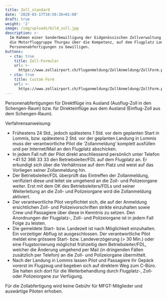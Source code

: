 ```yaml
---
title: Zoll_standard
date: '2020-03-17T10:50:36+01:00'
draft: true
weight: '2'
image: /img/uploads/bild_zoll.jpg
description: >-
  Im Rahmen einer Sonderbewilligung der Eidgenössischen Zollverwaltung verfügt
  die Motorfluggruppe Thurgau über die Kompetenz, auf dem Flugplatz Lommis
  Personenabfertigungen zu bewilligen.
buttons:
  - cta: true
    title: Zoll-Formular
    url: >-
      https://www.zollairport.ch/Fluganmeldung/ZollAnmeldung/ZollForm.php?ad=LSZT&la=DE
  - cta: true
    title: Custom Form
    url: >-
      https://www.zollairport.ch/Fluganmeldung/ZollAnmeldung/ZollForm.php?ad=LSZT&la=EN
---
```

Personenabfertigungen für Direktflüge ins Ausland (Ausflug-Zoll in den Schengen-Raum) bzw. für Direkteinflüge aus dem Ausland (Einflug-Zoll aus dem Schengen-Raum).

Verfahrensanweisung:

* Frühestens 24 Std., jedoch spätestens 1 Std. vor dem geplanten Start in Lommis, bzw. spätestens 2 Std. vor der geplanten Landung in Lommis muss der verantwortliche Pilot die ‘Zollanmeldung’ komplett ausfüllen und per Internet/Mail an den Flugplatz abschicken.
* In jedem Fall ruft der Pilot direkt anschliessend persönlich unter Telefon +41 52 366 33 33 den Betriebsleiter/FDL auf dem Flugplatz an. Er erkundigt sich über die Verhältnisse auf dem Platz und weist auf das Vorliegen seiner Zollanmeldung hin.
* Der Betriebsleiter/FDL überprüft das Eintreffen der Zollanmeldung, verifiziert diese und leitet sie umgehend an die Zoll- und Polizeiorgane weiter. Erst mit dem OK des Betriebsleiters/FDLs und seiner Weiterleitung an die Zoll- und Polizeiorgane wird die Zollanmeldung aktiviert.
* Der verantwortliche Pilot verpflichtet sich, die auf der Anmeldung ersichtlichen Zoll- und Polizeivorschriften strikte einzuhalten sowie Crew und Passagiere über diese in Kenntnis zu setzen. Den Anordnungen der Flugplatz-, Zoll- und Polizeiorgane ist in jedem Fall Folge zu leisten.
* Die gemeldete Start- bzw. Landezeit ist nach Möglichkeit einzuhalten. Ein vorzeitiger Abflug ist ausgeschlossen. Der verantwortliche Pilot meldet eine grössere Start- bzw. Landeverzögerung (> 30 Min.) oder eine Flugstornierung möglichst frühzeitig dem Betriebsleiter/FDL, welcher die Änderung umgehend per Mail (in dringenden Fällen zusätzlich per Telefon) an die Zoll- und Polizeiorgane übermittelt.
* Nach der Landung in Lommis lassen Pilot und Passagiere ihr Gepäck vorerst im Flugzeug und begeben sich auf direktem Weg zum C-Büro. Sie halten sich dort für die Weiterbehandlung durch Flugplatz-, Zoll- oder Polizeiorgane zur Verfügung.

Für die Zollabfertigung wird keine Gebühr für MFGT-Mitglieder und auswärtige Piloten erhoben.
